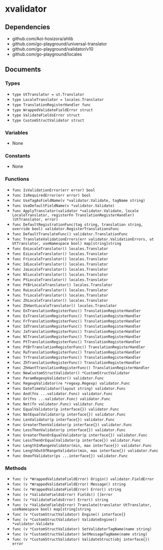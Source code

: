 # xvalidator

## Dependencies

+ github.com/Aoi-hosizora/ahlib
+ github.com/go-playground/universal-translator
+ github.com/go-playground/validator/v10
+ github.com/go-playground/locales

## Documents

### Types

+ `type UtTranslator = ut.Translator`
+ `type LocaleTranslator = locales.Translator`
+ `type TranslationRegisterHandler func`
+ `type WrappedValidateFieldError struct`
+ `type ValidateFieldsError struct`
+ `type CustomStructValidator struct`

### Variables

+ None

### Constants

+ None

### Functions

+ `func IsValidationError(err error) bool`
+ `func IsRequiredError(err error) bool`
+ `func UseTagAsFieldName(v *validator.Validate, tagName string)`
+ `func UseDefaultFieldName(v *validator.Validate)`
+ `func ApplyTranslator(validator *validator.Validate, locale LocaleTranslator, registerFn TranslationRegisterHandler) (UtTranslator, error)`
+ `func DefaultRegistrationFunc(tag string, translation string, override bool) validator.RegisterTranslationsFunc`
+ `func DefaultTranslateFunc() validator.TranslationFunc`
+ `func TranslateValidationErrors(err validator.ValidationErrors, ut UtTranslator, useNamespace bool) map[string]string`
+ `func EnLocaleTranslator() locales.Translator`
+ `func EsLocaleTranslator() locales.Translator`
+ `func FrLocaleTranslator() locales.Translator`
+ `func IdLocaleTranslator() locales.Translator`
+ `func JaLocaleTranslator() locales.Translator`
+ `func NlLocaleTranslator() locales.Translator`
+ `func PtLocaleTranslator() locales.Translator`
+ `func PtBrLocaleTranslator() locales.Translator`
+ `func RuLocaleTranslator() locales.Translator`
+ `func TrLocaleTranslator() locales.Translator`
+ `func ZhLocaleTranslator() locales.Translator`
+ `func ZhHantLocaleTranslator() locales.Translator`
+ `func EnTranslationRegisterFunc() TranslationRegisterHandler`
+ `func EsTranslationRegisterFunc() TranslationRegisterHandler`
+ `func FrTranslationRegisterFunc() TranslationRegisterHandler`
+ `func IdTranslationRegisterFunc() TranslationRegisterHandler`
+ `func JaTranslationRegisterFunc() TranslationRegisterHandler`
+ `func NlTranslationRegisterFunc() TranslationRegisterHandler`
+ `func PtTranslationRegisterFunc() TranslationRegisterHandler`
+ `func PtBrTranslationRegisterFunc() TranslationRegisterHandler`
+ `func RuTranslationRegisterFunc() TranslationRegisterHandler`
+ `func TrTranslationRegisterFunc() TranslationRegisterHandler`
+ `func ZhTranslationRegisterFunc() TranslationRegisterHandler`
+ `func ZhHantTranslationRegisterFunc() TranslationRegisterHandler`
+ `func NewCustomStructValidator() *CustomStructValidator`
+ `func ParamRegexpValidator() validator.Func`
+ `func RegexpValidator(re *regexp.Regexp) validator.Func`
+ `func DateTimeValidator(layout string) validator.Func`
+ `func And(fns ...validator.Func) validator.Func`
+ `func Or(fns ...validator.Func) validator.Func`
+ `func Not(fn validator.Func) validator.Func`
+ `func EqualValidator(p interface{}) validator.Func`
+ `func NotEqualValidator(p interface{}) validator.Func`
+ `func LenValidator(p interface{}) validator.Func`
+ `func GreaterThenValidator(p interface{}) validator.Func`
+ `func LessThenValidator(p interface{}) validator.Func`
+ `func GreaterThenOrEqualValidator(p interface{}) validator.Func`
+ `func LessThenOrEqualValidator(p interface{}) validator.Func`
+ `func LengthInRangeValidator(min, max interface{}) validator.Func`
+ `func LengthOutOfRangeValidator(min, max interface{}) validator.Func`
+ `func OneofValidator(ps ...interface{}) validator.Func`

### Methods

+ `func (v *WrappedValidateFieldError) Origin() validator.FieldError`
+ `func (v *WrappedValidateFieldError) Message() string`
+ `func (v *WrappedValidateFieldError) Error() string`
+ `func (v *ValidateFieldsError) Fields() []error`
+ `func (v *ValidateFieldsError) Error() string `
+ `func (v *ValidateFieldsError) Translate(translator UtTranslator, useNamespace bool) map[string]string`
+ `func (v *CustomStructValidator) Engine() interface{}`
+ `func (v *CustomStructValidator) ValidateEngine() *validator.Validate`
+ `func (v *CustomStructValidator) SetValidatorTagName(name string)`
+ `func (v *CustomStructValidator) SetMessageTagName(name string)`
+ `func (v *CustomStructValidator) ValidateStruct(obj interface{}) error`
